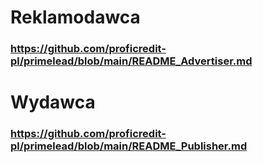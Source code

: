 # Reklamodawca

### https://github.com/proficredit-pl/primelead/blob/main/README_Advertiser.md

# Wydawca

### https://github.com/proficredit-pl/primelead/blob/main/README_Publisher.md

